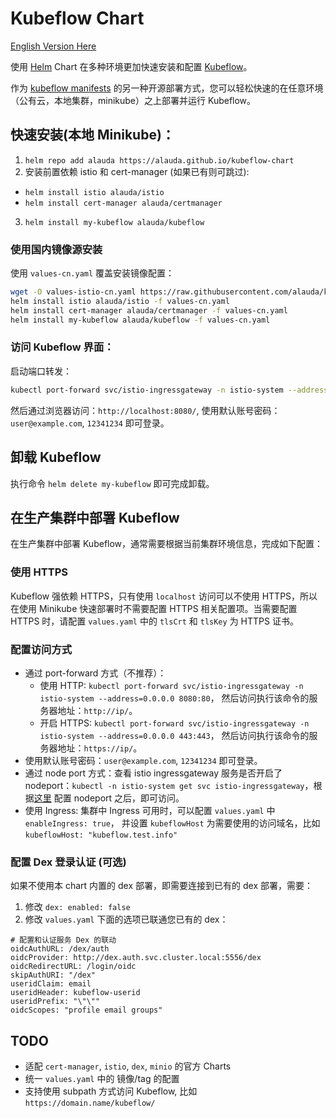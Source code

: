 # Kubeflow Chart

[English Version Here](./README-en.md)

使用 [Helm](https://helm.sh/) Chart 在多种环境更加快速安装和配置 [Kubeflow](https://www.kubeflow.org/)。

作为 [kubeflow manifests](https://github.com/kubeflow/manifests) 的另一种开源部署方式，您可以轻松快速的在任意环境（公有云，本地集群，minikube）之上部署并运行 Kubeflow。

## 快速安装(本地 Minikube)：

1. `helm repo add alauda https://alauda.github.io/kubeflow-chart`
2. 安装前置依赖 istio 和 cert-manager (如果已有则可跳过):
  - `helm install istio alauda/istio`
  - `helm install cert-manager alauda/certmanager`
3. `helm install my-kubeflow alauda/kubeflow`
  
### 使用国内镜像源安装

使用 `values-cn.yaml` 覆盖安装镜像配置：

```bash
wget -O values-istio-cn.yaml https://raw.githubusercontent.com/alauda/kubeflow-chart/values-cn.yaml
helm install istio alauda/istio -f values-cn.yaml
helm install cert-manager alauda/certmanager -f values-cn.yaml
helm install my-kubeflow alauda/kubeflow -f values-cn.yaml
```

### 访问 Kubeflow 界面：

启动端口转发：

```bash
kubectl port-forward svc/istio-ingressgateway -n istio-system --address=0.0.0.0 8080:80
```

然后通过浏览器访问：`http://localhost:8080/`, 使用默认账号密码：`user@example.com`, `12341234` 即可登录。

## 卸载 Kubeflow

执行命令 `helm delete my-kubeflow` 即可完成卸载。

## 在生产集群中部署 Kubeflow

在生产集群中部署 Kubeflow，通常需要根据当前集群环境信息，完成如下配置：

### 使用 HTTPS

Kubeflow 强依赖 HTTPS，只有使用 `localhost` 访问可以不使用 HTTPS，所以在使用 Minikube 快速部署时不需要配置 HTTPS 相关配置项。当需要配置 HTTPS 时，请配置 `values.yaml` 中的 `tlsCrt` 和 `tlsKey` 为 HTTPS 证书。

### 配置访问方式

- 通过 port-forward 方式（不推荐）：
  - 使用 HTTP: `kubectl port-forward svc/istio-ingressgateway -n istio-system --address=0.0.0.0 8080:80`， 然后访问执行该命令的服务器地址：`http://ip/`。
  - 开启 HTTPS: `kubectl port-forward svc/istio-ingressgateway -n istio-system --address=0.0.0.0 443:443`， 然后访问执行该命令的服务器地址：`https://ip/`。
- 使用默认账号密码：`user@example.com`, `12341234` 即可登录。
- 通过 node port 方式：查看 istio ingressgateway 服务是否开启了 nodeport：`kubectl -n istio-system get svc istio-ingressgateway`，根据[这里](https://kubernetes.io/zh/docs/concepts/services-networking/service/#type-nodeport) 配置 nodeport 之后，即可访问。
- 使用 Ingress: 集群中 Ingress 可用时，可以配置 `values.yaml` 中 `enableIngress: true`， 并设置 `kubeflowHost`
  为需要使用的访问域名，比如 `kubeflowHost: "kubeflow.test.info"`

### 配置 Dex 登录认证 (可选)

如果不使用本 chart 内置的 dex 部署，即需要连接到已有的 dex 部署，需要：

1. 修改 `dex: enabled: false`
2. 修改 `values.yaml` 下面的选项已联通您已有的 dex：
```
# 配置和认证服务 Dex 的联动
oidcAuthURL: /dex/auth
oidcProvider: http://dex.auth.svc.cluster.local:5556/dex
oidcRedirectURL: /login/oidc
skipAuthURI: "/dex"
useridClaim: email
useridHeader: kubeflow-userid
useridPrefix: "\"\""
oidcScopes: "profile email groups"
```


## TODO

- 适配 `cert-manager`, `istio`, `dex`, `minio` 的官方 Charts
- 统一 `values.yaml` 中的 镜像/tag 的配置
- 支持使用 subpath 方式访问 Kubeflow, 比如 `https://domain.name/kubeflow/`
